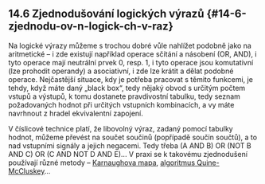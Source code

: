 ## 14.6 Zjednodušování logických výrazů {#14-6-zjednodu-ov-n-logick-ch-v-raz}

Na logické výrazy můžeme s trochou dobré vůle nahlížet podobně jako na aritmetické – i zde existují například operace sčítání a násobení (OR, AND), i tyto operace mají neutrální prvek 0, resp. 1, i tyto operace jsou komutativní (lze prohodit operandy) a asociativní, i zde lze krátit a dělat podobné operace. Nejčastější situace, kdy je potřeba pracovat s těmito funkcemi, je tehdy, když máte daný „black box“, tedy nějaký obvod s určitým počtem vstupů a výstupů, k tomu dostanete pravdivostní tabulku, tedy seznam požadovaných hodnot při určitých vstupních kombinacích, a vy máte navrhnout z hradel ekvivalentní zapojení.

V číslicové technice platí, že libovolný výraz, zadaný pomocí tabulky hodnot, můžeme převést na součet součinů (popřípadě součin součtů), a to nad vstupními signály a jejich negacemi. Tedy třeba (A AND B) OR (NOT B AND C) OR (C AND NOT D AND E)... V praxi se k takovému zjednodušení používají různé metody – [Karnaughova mapa](https://en.wikipedia.org/wiki/Karnaugh_map), [algoritmus Quine-McCluskey](https://en.wikipedia.org/wiki/Quine%E2%80%93McCluskey_algorithm)...
